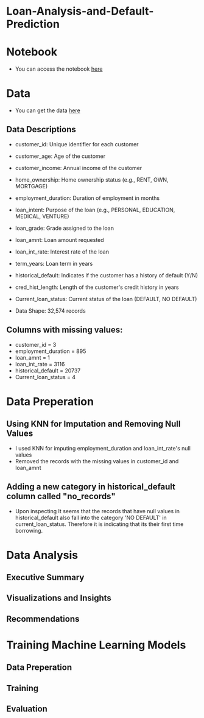 # Loan-Analysis-and-Default-Prediction

# Notebook
- You can access the notebook [here](https://github.com/VincentAbas/Loan-Analysis-and-Default-Prediction/blob/51dc1915d40055dac8ce1d732a2fa83601282cd4/Loan_Analysis_and_Default_Prediction.ipynb)
# Data
- You can get the data [here](https://www.kaggle.com/datasets/prakashraushan/loan-dataset)

## Data Descriptions

- customer_id: Unique identifier for each customer
- customer_age: Age of the customer
- customer_income: Annual income of the customer
- home_ownership: Home ownership status (e.g., RENT, OWN, MORTGAGE)
- employment_duration: Duration of employment in months
- loan_intent: Purpose of the loan (e.g., PERSONAL, EDUCATION, MEDICAL, VENTURE)
- loan_grade: Grade assigned to the loan
- loan_amnt: Loan amount requested
- loan_int_rate: Interest rate of the loan
- term_years: Loan term in years
- historical_default: Indicates if the customer has a history of default (Y/N)
- cred_hist_length: Length of the customer's credit history in years
- Current_loan_status: Current status of the loan (DEFAULT, NO DEFAULT)

- Data Shape: 32,574 records

## Columns with missing values:
- customer_id = 3
- employment_duration = 895
- loan_amnt = 1
- loan_int_rate = 3116
- historical_default = 20737
- Current_loan_status = 4

# Data Preperation
## Using KNN for Imputation and Removing Null Values
  - I used KNN for imputing employment_duration and loan_int_rate's null values
  - Removed the records with the missing values in customer_id and loan_amnt

## Adding a new category in historical_default column called "no_records"
- Upon inspecting It seems that the records that have null values in historical_default also fall into the category 'NO DEFAULT' in current_loan_status.
  Therefore it is indicating that its their first time borrowing.

# Data Analysis

## Executive Summary

## Visualizations and Insights

## Recommendations

# Training Machine Learning Models

## Data Preperation

## Training

## Evaluation
